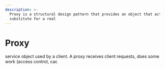 ```yaml
---
description: >-
  Proxy is a structural design pattern that provides an object that acts as a
  substitute for a real
---
```


# Proxy

service object used by a client. A proxy receives client requests, does some work \(access control, cac

